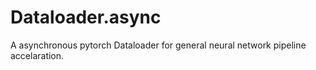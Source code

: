 # Dataloader.async
A asynchronous pytorch Dataloader for general neural network pipeline accelaration.
